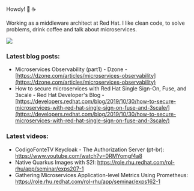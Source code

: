 
Howdy! :cowboy_hat_face: :coffee:

Working as a middleware architect at Red Hat.
I like clean code, to solve problems, drink coffee and talk about microservices.

![](https://komarev.com/ghpvc/?username=aelkz)

### Latest blog posts:
- Microservices Observability (part1) - Dzone - [https://dzone.com/articles/microservices-observability](https://dzone.com/articles/microservices-observability)
- How to secure microservices with Red Hat Single Sign-On, Fuse, and 3scale - Red Hat Developer's Blog - [https://developers.redhat.com/blog/2019/10/30/how-to-secure-microservices-with-red-hat-single-sign-on-fuse-and-3scale/](https://developers.redhat.com/blog/2019/10/30/how-to-secure-microservices-with-red-hat-single-sign-on-fuse-and-3scale/)

### Latest videos:
- CodigoFonteTV Keycloak - The Authorization Server (pt-br): https://www.youtube.com/watch?v=0RMYomgf4a8
- Native Quarkus Images with S2I: https://role.rhu.redhat.com/rol-rhu/app/seminar/exps207-1
- Gathering Microservices Application-level Metrics Using Prometheus: https://role.rhu.redhat.com/rol-rhu/app/seminar/exps162-1

<!--
**aelkz/aelkz** is a ✨ _special_ ✨ repository because its `README.md` (this file) appears on your GitHub profile.

Here are some ideas to get you started:

- 🔭 I’m currently working on ...
- 🌱 I’m currently learning ...
- 👯 I’m looking to collaborate on ...
- 🤔 I’m looking for help with ...
- 💬 Ask me about ...
- 📫 How to reach me: ...
- 😄 Pronouns: ...
- ⚡ Fun fact: ...

references:
https://github.com/anuraghazra/github-readme-stats
https://github.com/antonkomarev/github-profile-views-counter
https://github.com/ikatyang/emoji-cheat-sheet/blob/master/README.md
https://gist.github.com/rxaviers/7360908
https://brunoagt.wordpress.com/2011/03/28/javax-swing-joptionpane-conhecendo-e-utilizando-a-classe-joptionpane/

-->
